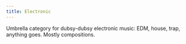 ```yaml
---
title: Electronic
---
```


Umbrella category for dubsy-dubsy electronic music: EDM, house, trap, anything goes. Mostly compositions.
